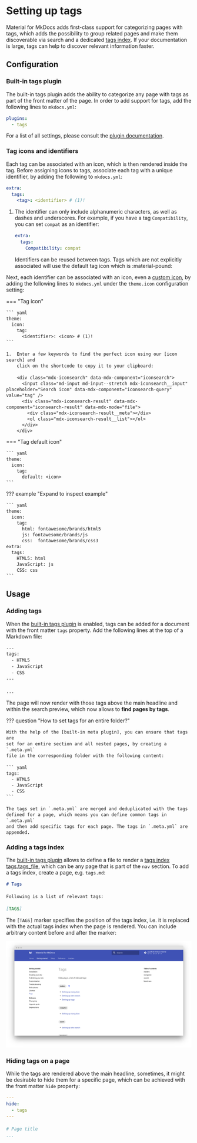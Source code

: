 # Setting up tags

Material for MkDocs adds first-class support for categorizing pages with tags,
which adds the possibility to group related pages and make them discoverable
via search and a dedicated [tags index]. If your documentation is large, tags
can help to discover relevant information faster.

  [tags index]: #adding-a-tags-index

## Configuration

### Built-in tags plugin

<!-- md:version 8.2.0 -->
<!-- md:plugin -->

The built-in tags plugin adds the ability to categorize any page with tags
as part of the front matter of the page. In order to add support for tags, add
the following lines to `mkdocs.yml`:

``` yaml
plugins:
  - tags
```

For a list of all settings, please consult the [plugin documentation].

  [plugin documentation]: ../plugins/tags.md

### Tag icons and identifiers

<!-- md:version 8.5.0 -->
<!-- md:flag experimental -->
<!-- md:example tags-with-icons -->

Each tag can be associated with an icon, which is then rendered inside the tag.
Before assigning icons to tags, associate each tag with a unique identifier,
by adding the following to `mkdocs.yml`:

``` yaml
extra:
  tags:
    <tag>: <identifier> # (1)!
```

1.  The identifier can only include alphanumeric characters, as well as dashes
    and underscores. For example, if you have a tag `Compatibility`, you can
    set `compat` as an identifier:

    ``` yaml
    extra:
      tags:
        Compatibility: compat
    ```

    Identifiers can be reused between tags. Tags which are not explicitly
    associated will use the default tag icon which is :material-pound:

Next, each identifier can be associated with an icon, even a [custom icon], by
adding the following lines to `mkdocs.yml` under the `theme.icon` configuration
setting:

=== "Tag icon"

    ``` yaml
    theme:
      icon:
        tag:
          <identifier>: <icon> # (1)!
    ```

    1.  Enter a few keywords to find the perfect icon using our [icon search] and
        click on the shortcode to copy it to your clipboard:

        <div class="mdx-iconsearch" data-mdx-component="iconsearch">
          <input class="md-input md-input--stretch mdx-iconsearch__input" placeholder="Search icon" data-mdx-component="iconsearch-query" value="tag" />
          <div class="mdx-iconsearch-result" data-mdx-component="iconsearch-result" data-mdx-mode="file">
            <div class="mdx-iconsearch-result__meta"></div>
            <ol class="mdx-iconsearch-result__list"></ol>
          </div>
        </div>

=== "Tag default icon"

    ``` yaml
    theme:
      icon:
        tag:
          default: <icon>
    ```

??? example "Expand to inspect example"

    ``` yaml
    theme:
      icon:
        tag:
          html: fontawesome/brands/html5
          js: fontawesome/brands/js
          css:  fontawesome/brands/css3
    extra:
      tags:
        HTML5: html
        JavaScript: js
        CSS: css
    ```

  [custom icon]: changing-the-logo-and-icons.md#additional-icons
  [icon search]: ../reference/icons-emojis.md#search

## Usage

### Adding tags

<!-- md:version 8.2.0 -->
<!-- md:example tags -->

When the [built-in tags plugin] is enabled, tags can be added for a document
with the front matter `tags` property. Add the following lines at the top of a
Markdown file:

``` sh
---
tags:
  - HTML5
  - JavaScript
  - CSS
---

...
```

The page will now render with those tags above the main headline and within the
search preview, which now allows to __find pages by tags__.

??? question "How to set tags for an entire folder?"

    With the help of the [built-in meta plugin], you can ensure that tags are
    set for an entire section and all nested pages, by creating a `.meta.yml`
    file in the corresponding folder with the following content:

    ``` yaml
    tags:
      - HTML5
      - JavaScript
      - CSS
    ```

    The tags set in `.meta.yml` are merged and deduplicated with the tags
    defined for a page, which means you can define common tags in `.meta.yml`
    and then add specific tags for each page. The tags in `.meta.yml` are
    appended.

  [built-in tags plugin]: ../plugins/tags.md
  [built-in meta plugin]: ../plugins/meta.md

### Adding a tags index

<!-- md:version 8.2.0 -->
<!-- md:example tags -->

The [built-in tags plugin] allows to define a file to render a [tags index]
[tags.tags_file], which can be any page that is part of the `nav` section. To
add a tags index, create a page, e.g. `tags.md`:

``` markdown
# Tags

Following is a list of relevant tags:

[TAGS]
```

The `[TAGS]` marker specifies the position of the tags index, i.e. it is
replaced with the actual tags index when the page is rendered. You can include
arbitrary content before and after the marker:

[![Tags index][tags index enabled]][tags index enabled]

  [tags.tags_file]: #tags-file
  [tags index enabled]: ../assets/screenshots/tags-index.png

### Hiding tags on a page

While the tags are rendered above the main headline, sometimes, it might be
desirable to hide them for a specific page, which can be achieved with the
front matter `hide` property:

``` yaml
---
hide:
  - tags
---

# Page title
...
```
